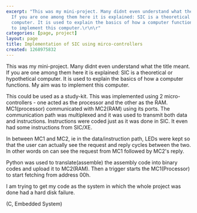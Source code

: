 ```yaml
---
excerpt: "This was my mini-project. Many didnt even understand what the title meant.
  If you are one among them here it is explained: SIC is a theoretical or hypothetical
  computer. It is used to explain the basics of how a computer functions. My aim was
  to implement this computer.\r\n\r"
categories: [page, project]
layout: page
title: Implementation of SIC using mirco-controllers
created: 1268975832
---
```

This was my mini-project. Many didnt even understand what the title meant. If you are one among them here it is explained: SIC is a theoretical or hypothetical computer. It is used to explain the basics of how a computer functions. My aim was to implement this computer.

This could be used as a study-kit. This was implemented using 2 micro-controllers - one acted as the processor and the other as the RAM. MC1(processor) communicated with MC2(RAM) using its ports. The communication path was multiplexed and it was used to transmit both data and instructions. Instructions were coded just as it was done in SIC. It even had some instructions from SIC/XE.

In between MC1 and MC2, ie in the data/instruction path, LEDs were kept so that the user can actually see the request and reply cycles between the two. In other words on can see the request from MC1 followed by MC2's reply.

Python was used to translate(assemble) the assembly code into binary codes and upload it to MC2(RAM). Then a trigger starts the MC1(Processor) to start fetching from address 00h.

I am trying to get my code as the system in which the whole project was done had a hard disk failure.

(C, Embedded System)
